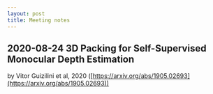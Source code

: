 ```yaml
---
layout: post
title: Meeting notes
---
```


## 2020-08-24 3D Packing for Self-Supervised Monocular Depth Estimation
by Vitor Guizilini et al, 2020 ([https://arxiv.org/abs/1905.02693](https://arxiv.org/abs/1905.02693))
